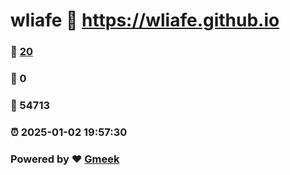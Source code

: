 # wliafe :link: https://wliafe.github.io 
### :page_facing_up: [20](https://wliafe.github.io/tag.html) 
### :speech_balloon: 0 
### :hibiscus: 54713 
### :alarm_clock: 2025-01-02 19:57:30 
### Powered by :heart: [Gmeek](https://github.com/Meekdai/Gmeek)
